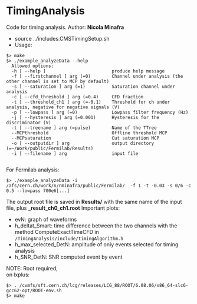 # TimingAnalysis

Code for timing analysis. Author: **Nicola Minafra**

* source ../includes.CMSTimingSetup.sh
* Usage:
```
$> make
$> ./example_analyzeData --help
  Allowed options:
  -h [ --help ]                         produce help message
  -f [ --firstchannel ] arg (=0)        Channel under analysis (the other channel is set to MCP by default)
  -s [ --saturation ] arg (=1)          Saturation channel under analysis 
  -c [ --cfd_threshold ] arg (=0.4)     CFD fraction
  -t [ --threshold_ch1 ] arg (=-0.1)    Threshold for ch under analysis, negative for negative signals (V)
  -p [ --lowpass ] arg (=0)             Lowpass filter frequency (Hz)
  -j [ --hysteresis ] arg (=0.001)      Hysteresis for the discriminator (V)
  -t [ --treename ] arg (=pulse)        Name of the TTree
  --MCPthreshold                        Offline threshold MCP
  --MCPsaturation                       Cut saturation MCP
  -o [ --outputdir ] arg                output directory (=~/Work/public/Fermilab/Results)
  -i [ --filename ] arg                 input file
        
```

For Fermilab analysis:
```
$> ./example_analyzeData -i /afs/cern.ch/work/n/nminafra/public/Fermilab/  -f 1 -t -0.03 -s 0/6 -c 0.5 --lowpass 700e6[...]
```

The output root file is saved in **Results/** with the same name of the input file, plus **_result_ch0_ch1.root**
Important plots:
- evN: graph of waveforms
- h_deltat_Smart: time difference between the two channels with the method ComputeExactTimeCFD in  `/TimingAnalysis/include/timingAlgorithm.h`
- h_max_selected_DetN: amplitude of only events selected for timing analysis
- h_SNR_DetN: SNR computed event by event


NOTE: Root required, <br />
on lxplus:
```
$> . /cvmfs/sft.cern.ch/lcg/releases/LCG_88/ROOT/6.08.06/x86_64-slc6-gcc62-opt/ROOT-env.sh
$> make
```
